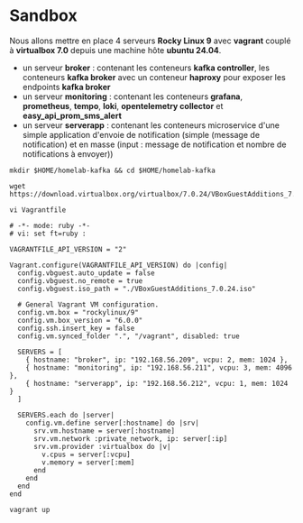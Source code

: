 # Sandbox

Nous allons mettre en place 4 serveurs **Rocky Linux 9** avec **vagrant** couplé à **virtualbox 7.0** depuis une machine hôte **ubuntu 24.04**.

- un serveur **broker** : contenant les conteneurs **kafka controller**, les conteneurs **kafka broker** avec un conteneur **haproxy** pour exposer les endpoints **kafka broker**
- un serveur **monitoring** : contenant les conteneurs **grafana**, **prometheus**, **tempo**, **loki**, **opentelemetry collector** et **easy_api_prom_sms_alert**
- un serveur **serverapp** : contenant les conteneurs microservice d'une simple application d'envoie de notification (simple (message de notification) et en masse (input : message de notification et nombre de notifications à envoyer))

```
mkdir $HOME/homelab-kafka && cd $HOME/homelab-kafka
```

```
wget https://download.virtualbox.org/virtualbox/7.0.24/VBoxGuestAdditions_7.0.24.iso
```

```
vi Vagrantfile
```


```
# -*- mode: ruby -*-
# vi: set ft=ruby :

VAGRANTFILE_API_VERSION = "2"

Vagrant.configure(VAGRANTFILE_API_VERSION) do |config|
  config.vbguest.auto_update = false
  config.vbguest.no_remote = true
  config.vbguest.iso_path = "./VBoxGuestAdditions_7.0.24.iso"

  # General Vagrant VM configuration.
  config.vm.box = "rockylinux/9"
  config.vm.box_version = "6.0.0"
  config.ssh.insert_key = false
  config.vm.synced_folder ".", "/vagrant", disabled: true
  
  SERVERS = [
    { hostname: "broker", ip: "192.168.56.209", vcpu: 2, mem: 1024 },
    { hostname: "monitoring", ip: "192.168.56.211", vcpu: 3, mem: 4096 },
    { hostname: "serverapp", ip: "192.168.56.212", vcpu: 1, mem: 1024 }
  ]

  SERVERS.each do |server|
    config.vm.define server[:hostname] do |srv|
      srv.vm.hostname = server[:hostname]
      srv.vm.network :private_network, ip: server[:ip]
      srv.vm.provider :virtualbox do |v|
        v.cpus = server[:vcpu]
        v.memory = server[:mem]
      end
    end
  end
end
```

```
vagrant up
```